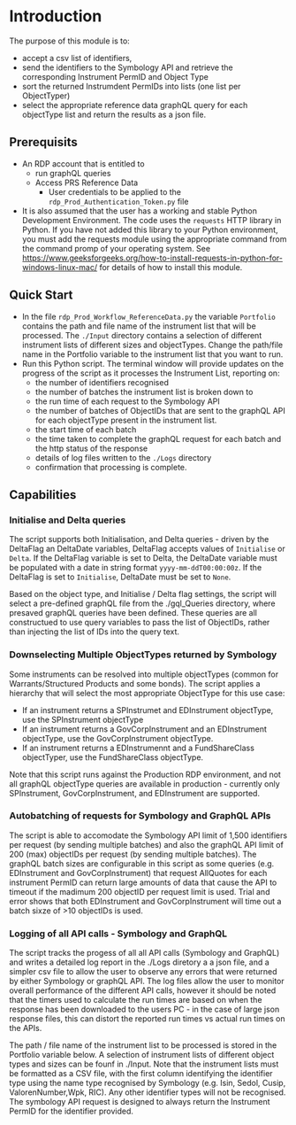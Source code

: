# Introduction

The purpose of this module is to:

* accept a csv list of identifiers,
* send the identifiers to the Symbology API and retrieve the corresponding Instrument PermID and Object Type
* sort the returned Instrumdent PermIDs into lists (one list per ObjectTyper)
* select the appropriate reference data graphQL query for each objectType list and return the results as a json file.

## Prerequisits

* An RDP account that is entitled to
  * run graphQL queries
  * Access PRS Reference Data
    * User credentials to be applied to the `rdp_Prod_Authentication_Token.py` file
* It is also assumed that the user has a working and stable Python Development Environment. The code uses the `requests` HTTP library in Python. If you have not added this library to your Python environment, you must add the requests module using the appropriate command from the command promp of your operating system. See <https://www.geeksforgeeks.org/how-to-install-requests-in-python-for-windows-linux-mac/> for details of how to install this module.

## Quick Start

* In the file `rdp_Prod_Workflow_ReferenceData.py` the variable `Portfolio` contains the path and file name of the instrument list that will be processed. The `./Input` directory contains a selection of different instrument lists of different sizes and objectTypes. Change the path/file name in the Portfolio variable to the instrument list that you want to run.
* Run this Python script. The terminal window will provide updates on the progress of the script as it processes the Instrument List, reporting on:
  * the number of identifiers recognised
  * the number of batches the instrument list is broken down to
  * the run time of each request to the Symbology API
  * the number of batches of ObjectIDs that are sent to the graphQL API for each objectType present in the instrument list.
  * the start time of each batch
  * the time taken to complete the graphQL request for each batch and the http status of the response
  * details of log files written to the `./Logs` directory
  * confirmation that processing is complete.

## Capabilities

### Initialise and Delta queries

The script supports both Initialisation, and Delta queries - driven by the DeltaFlag an DeltaDate variables, DeltaFlag accepts
values of `Initialise` or `Delta`. If the DeltaFlag variable is set to Delta, the DeltaDate variable must be populated with a date
in string format `yyyy-mm-ddT00:00:00z`. If the DeltaFlag is set to `Initialise`, DeltaDate must be set to `None`.

Based on the object type, and Initialise / Delta flag settings, the script will select a pre-defined graphQL file from
the ./gql_Queries directory, where presaved graphQL queries have been defined. These queries are all constructued to use
query variables to pass the list of ObjectIDs, rather than injecting the list of IDs into the query text.

### Downselecting Multiple ObjectTypes returned by Symbology

Some instruments can be resolved into multiple objectTypes (common for Warrants/Structured Products and some bonds). The script
applies a hierarchy that will select the most appropriate ObjectType for this use case:

* If an instrument returns a SPInstrumet and EDInstrument objectType, use the SPInstrument objectType
* If an instrument returns a GovCorpInstrument and an EDInstrument objectType, use the GovCorpInstrument objectType.
* If an instrument returns a EDInstrumennt and a FundShareClass objectTyper, use the FundShareClass objectType.

Note that this script runs against the Production RDP environment, and not all graphQL objectType queries are available in
production - currently only SPInstrument, GovCorpInstrument, and EDInstrument are supported.

### Autobatching of requests for Symbology and GraphQL APIs

The script is able to accomodate the Symbology API limit of 1,500 identifiers per request (by sending multiple batches) and
also the graphQL API limit of 200 (max) objectIDs per request (by sending multiple batches). The graphQL batch sizes are configurable
in this script as some queries (e.g. EDInstrument and GovCorpInstrument) that request AllQuotes for each instrument PermID can return
large amounts of data that cause the API to timeout if the madimum 200 objectID per request limit is used. Trial and error shows that
both EDInstrument and GovCorpInstrument will time out a batch sixze of >10 objectIDs is used.

### Logging of all API calls - Symbology and GraphQL

The script tracks the progess of all all API calls (Symbology and GraphQL) and writes a detailed log report in the ./Logs diretory a
a json file, and a simpler csv file to allow the user to observe any errors that were returned by either Symbology or graphQL API. The log
files allow the user to monitor overall performance of the different API calls, however it should be noted that the timers used to calculate
the run times are based on when the response has been downloaded to the users PC - in the case of large json response files, this can distort
the reported run times vs actual run times on the APIs.

The path / file name of the instrument list to be processed is stored in the Portfolio variable below. A selection of instrument lists of different
object types and sizes can be founf in  ./Input. Note that the instrument lists must be formatted as a CSV file, with the first column identifying the identifier type using the name type recognised by Symbology (e.g. Isin, Sedol, Cusip, ValorenNumber,Wpk, RIC). Any other identifier types will not be
recognised. The symbology API request is designed to always return the Instrument PermID for the identifier provided.
